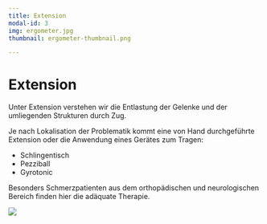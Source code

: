 ```yaml
---
title: Extension
modal-id: 3
img: ergometer.jpg
thumbnail: ergometer-thumbnail.png

---
```


# Extension

Unter Extension verstehen wir die Entlastung der Gelenke und der umliegenden Strukturen durch Zug.

Je nach Lokalisation der Problematik kommt eine von Hand durchgeführte Extension oder die Anwendung eines Gerätes zum Tragen:

* Schlingentisch
* Pezziball
* Gyrotonic

Besonders Schmerzpatienten aus dem orthopädischen und neurologischen Bereich finden hier die adäquate Therapie.

![](/assets/thumb/pulley.jpg)
